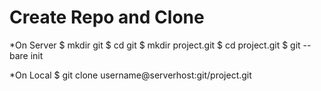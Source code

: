 # Create Repo and Clone

*On Server
$ mkdir git
$ cd git
$ mkdir project.git
$ cd project.git
$ git --bare init

*On Local
$ git clone username@serverhost:git/project.git
